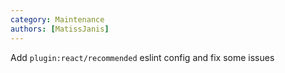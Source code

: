 ```yaml
---
category: Maintenance
authors: [MatissJanis]
---
```


Add `plugin:react/recommended` eslint config and fix some issues
